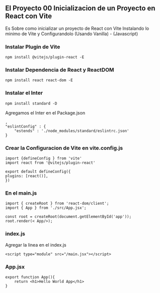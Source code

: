 ## El Proyecto 00 Inicializacion de un Proyecto en React con Vite

Es Sobre como inicializar un proyecto de React con Vite
Instalando lo minimo de Vite y Configurandolo
(Usando Vanilla) - (Javascript)

### Instalar Plugin de Vite 
`npm install @vitejs/plugin-react -E`

### Instalar Dependencia de React y ReactDOM
`npm install react react-dom -E`

### Instalar el Inter
`npm install standard -D`

Agregamos  el Inter en el Package.json

    ,
    "eslintConfig" : {
    	"estends" : './node_modules/standard/eslintrc.json'
    }

### Crear la Configuracion de Vite en vite.config.js
    import {defineConfig } from 'vite'
    import react from '@vitejs/plugin-react'

    export default defineConfig({
    plugins: [react()],
    })

### En el main.js
    import { createRoot } from 'react-dom/client';
    import { App } from './src/App.jsx';

    const root = createRoot(document.getElementById('app'));
    root.render(< App/>);

### index.js
Agregar la linea en el index.js

    <script type="module" src="/main.jsx"></script>


### App.jsx
    export function App(){
    	return <h1>Hello World App</h1>
    }